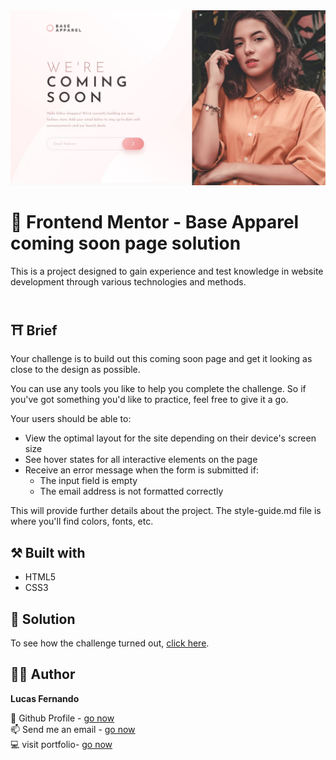 <img src="./docs/design/desktop-design.jpg" alt="design base apparel" />

# 🚀 Frontend Mentor - Base Apparel coming soon page solution

This is a project designed to gain experience and test knowledge in website development through various technologies and methods.
<br>
<br>

## ⛩️ Brief

Your challenge is to build out this coming soon page and get it looking as close to the design as possible.

You can use any tools you like to help you complete the challenge. So if you've got something you'd like to practice, feel free to give it a go.

Your users should be able to:
- View the optimal layout for the site depending on their device's screen size
- See hover states for all interactive elements on the page
- Receive an error message when the form is submitted if:
  - The input field is empty
  - The email address is not formatted correctly

This will provide further details about the project. 
The style-guide.md file is where you'll find colors, fonts, etc.



## ⚒️ Built with

- HTML5
- CSS3

## 🔗 Solution

To see how the challenge turned out, <a href="./index.html">click here</a>.

## 👨‍💻 Author

**Lucas Fernando**

👋 Github Profile - [go now](https://github.com/lucasfernandodev "Lucas Fernando")<br>
📫 Send me an email - [go now](mailto:lucasfernando.dev0@gmail.com?subject=Hi% "Hi!")<br>
💻 visit portfolio- [go now](https://lucasfernandodev.com.br "Welcome")<br>